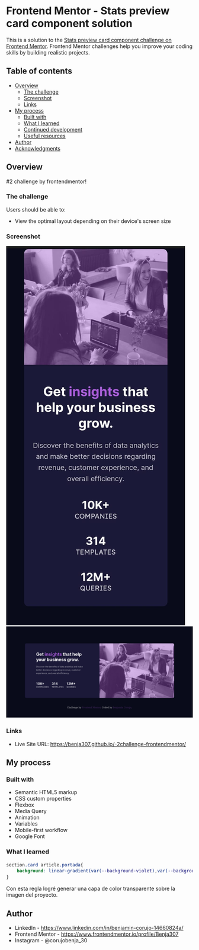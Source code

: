 # Frontend Mentor - Stats preview card component solution

This is a solution to the [Stats preview card component challenge on Frontend Mentor](https://www.frontendmentor.io/challenges/stats-preview-card-component-8JqbgoU62). Frontend Mentor challenges help you improve your coding skills by building realistic projects. 

## Table of contents

- [Overview](#overview)
  - [The challenge](#the-challenge)
  - [Screenshot](#screenshot)
  - [Links](#links)
- [My process](#my-process)
  - [Built with](#built-with)
  - [What I learned](#what-i-learned)
  - [Continued development](#continued-development)
  - [Useful resources](#useful-resources)
- [Author](#author)
- [Acknowledgments](#acknowledgments)

## Overview
#2 challenge by frontendmentor!

### The challenge

Users should be able to:

- View the optimal layout depending on their device's screen size

### Screenshot

![](./images/screenshoot-phone.jpeg)
![](./images/Screenshot_2023-09-18%20Frontend%20Mentor%20Stats%20preview%20card%20component.png)

### Links

- Live Site URL: https://benja307.github.io/-2challenge-frontendmentor/

## My process

### Built with

- Semantic HTML5 markup
- CSS custom properties
- Flexbox
- Media Query
- Animation
- Variables
- Mobile-first workflow
- Google Font


### What I learned

```css
section.card article.portada{
    background: linear-gradient(var(--background-violet),var(--background-violet)), url('../images/image-header-mobile.jpg'), center;
}
```
Con esta regla logré generar una capa de color transparente sobre la imagen del proyecto.

## Author

- LinkedIn - https://www.linkedin.com/in/benjamin-corujo-14660824a/
- Frontend Mentor - https://www.frontendmentor.io/profile/Benja307
- Instagram - @corujobenja_30
